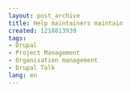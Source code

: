 ```yaml
---
layout: post_archive
title: Help maintainers maintain
created: 1218813939
tags:
- Drupal
- Project Management
- Organisation management
- Drupal Talk
lang: en
---
```


